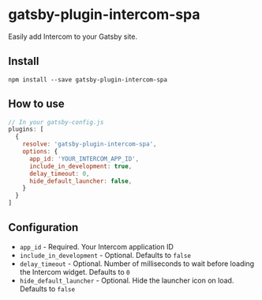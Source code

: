 # gatsby-plugin-intercom-spa

Easily add Intercom to your Gatsby site.

## Install
`npm install --save gatsby-plugin-intercom-spa`

## How to use

```javascript
// In your gatsby-config.js
plugins: [
  {
    resolve: 'gatsby-plugin-intercom-spa',
    options: {
      app_id: 'YOUR_INTERCOM_APP_ID',
      include_in_development: true,
      delay_timeout: 0,
      hide_default_launcher: false,
    }
  }
]
```

## Configuration

- `app_id` - Required. Your Intercom application ID
- `include_in_development` - Optional. Defaults to `false`
- `delay_timeout` - Optional. Number of milliseconds to wait before loading the Intercom widget. Defaults to `0`
- `hide_default_launcher` - Optional. Hide the launcher icon on load. Defaults to `false`